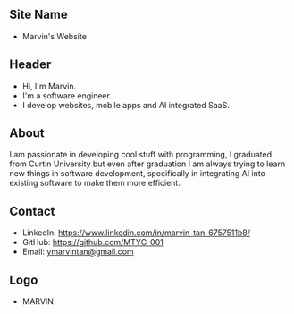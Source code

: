 ## Site Name
- Marvin's Website

## Header
- Hi, I'm Marvin. 
- I'm a software engineer.
- I develop websites, mobile apps and AI integrated SaaS.

## About
I am passionate in developing cool stuff with programming, I graduated from Curtin University but even after graduation I am always trying to learn new things in software development, specifically in integrating AI into existing software to make them more efficient.

## Contact

- LinkedIn: https://www.linkedin.com/in/marvin-tan-6757511b8/
- GitHub: https://github.com/MTYC-001
- Email: ymarvintan@gmail.com

## Logo
- MARVIN